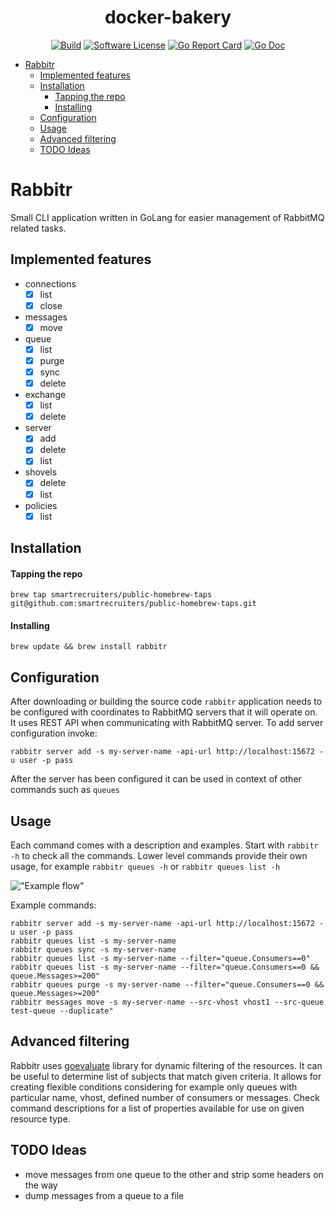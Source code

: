 <p align="center">
	<h1 align="center">docker-bakery</h1>
	<p align="center">
		<a href="https://travis-ci.org/smartrecruiters/rabbitr"><img alt="Build" src="https://travis-ci.org/smartrecruiters/rabbitr.svg?branch=master"></a>	
		<a href="/LICENSE.md"><img alt="Software License" src="https://img.shields.io/badge/license-MIT-brightgreen.svg?style=flat-square"></a>	
		<a href="https://goreportcard.com/report/github.com/smartrecruiters/rabbitr"><img alt="Go Report Card" src="https://goreportcard.com/badge/github.com/smartrecruiters/rabbitr?style=flat-square"></a>
		<a href="http://godoc.org/github.com/smartrecruiters/rabbitr"><img alt="Go Doc" src="https://img.shields.io/badge/godoc-reference-brightgreen.svg?style=flat-square"></a>
	</p>
</p>
<!-- MarkdownTOC autolink="true" bracket="round" autoanchor="true" -->

- [Rabbitr](#rabbitr)
  - [Implemented features](#implemented-features)
  - [Installation](#installation)
    - [Tapping the repo](#tapping-the-repo)
    - [Installing](#installing)
  - [Configuration](#configuration)
  - [Usage](#usage)
  - [Advanced filtering](#advanced-filtering)
  - [TODO Ideas](#todo-ideas)

<!-- /MarkdownTOC -->

<a id="rabbitr"></a>
# Rabbitr

Small CLI application written in GoLang for easier management of RabbitMQ related tasks. 

<a id="implemented-features"></a>
## Implemented features

 - connections
     - [x] list
     - [x] close
 - messages
     - [x] move
 - queue  
     - [x] list
     - [x] purge  
     - [x] sync 
     - [x] delete
 - exchange  
     - [x] list
     - [x] delete
 - server
     - [x] add
     - [x] delete
     - [x] list
 - shovels     
     - [x] delete
     - [x] list
 - policies     
     - [x] list
 
<a id="installation"></a>
## Installation

<a id="tapping-the-repo"></a>
#### Tapping the repo
`brew tap smartrecruiters/public-homebrew-taps git@github.com:smartrecruiters/public-homebrew-taps.git`

<a id="installing"></a>
#### Installing
`brew update && brew install rabbitr`
 
<a id="configuration"></a>
## Configuration
After downloading or building the source code `rabbitr` application needs to be configured with coordinates to 
RabbitMQ servers that it will operate on. It uses REST API when communicating with RabbitMQ server. 
To add server configuration invoke:

`rabbitr server add -s my-server-name -api-url http://localhost:15672 -u user -p pass`

After the server has been configured it can be used in context of other commands such as `queues`

<a id="usage"></a>
## Usage
Each command comes with a description and examples. Start with `rabbitr -h` to check all the commands. 
Lower level commands provide their own usage, for example `rabbitr queues -h` or `rabbitr queues list -h`

!["Example flow"](rabbitr-demo.gif)

Example commands:

```
rabbitr server add -s my-server-name -api-url http://localhost:15672 -u user -p pass
rabbitr queues list -s my-server-name
rabbitr queues sync -s my-server-name
rabbitr queues list -s my-server-name --filter="queue.Consumers==0"
rabbitr queues list -s my-server-name --filter="queue.Consumers==0 && queue.Messages>=200"
rabbitr queues purge -s my-server-name --filter="queue.Consumers==0 && queue.Messages>=200"
rabbitr messages move -s my-server-name --src-vhost vhost1 --src-queue test-queue --duplicate"
```

<a id="advanced-filtering"></a>
## Advanced filtering
Rabbitr uses [goevaluate](https://github.com/Knetic/govaluate#govaluate) library for dynamic filtering of the resources.
It can be useful to determine list of subjects that match given criteria.
It allows for creating flexible conditions considering for example only queues with particular name, vhost, defined number of consumers or messages.
Check command descriptions for a list of properties available for use on given resource type.     

<a id="todo-ideas"></a>
## TODO Ideas
- move messages from one queue to the other and strip some headers on the way
- dump messages from a queue to a file
